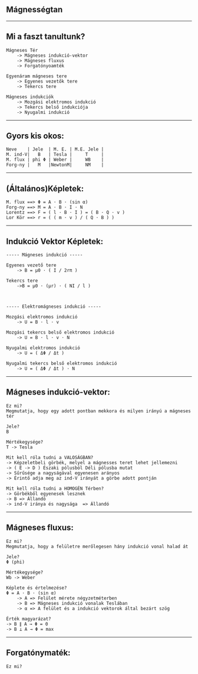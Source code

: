 ## Mágnességtan
---
## Mi a faszt tanultunk?

    Mágneses Tér
        -> Mágneses indukció-vektor
        -> Mágneses fluxus
        -> Forgatónyoamték
    
    Egyenáram mágneses tere
        -> Egyenes vezetők tere
        -> Tekercs tere

    Mágneses indukciók
        -> Mozgási elektromos indukció
        -> Tekercs belső indukciója
        -> Nyugalmi indukció
---
## Gyors kis okos:

    Neve    | Jele  | M. E. | M.E. Jele |
    M. ind-V|   B   | Tesla |     T     |
    M. flux | phi Φ | Weber |     WB    |
    Forg-ny |   M   |NewtonM|     NM    |
---
## (Általános)Képletek: 

    M. flux ==> Φ = A ⋅ B ⋅ (sin α)
    Forg-ny ==> M = A ⋅ B ⋅ I ⋅ N
    Lorentz ==> F = ( l ⋅ B ⋅ I ) = ( B ⋅ Q ⋅ v )
    Lor Kör ==> r = ( ( m ⋅ v ) / ( Q ⋅ B ) )


---
## Indukció Vektor Képletek:

    ----- Mágneses indukció -----

    Egyenes vezető tere
        -> B = μ0 ⋅ ( I / 2rπ )

    Tekercs tere
        ->B = μ0 ⋅ (μr) ⋅ ( NI / l )
    


    ----- Elektromágneses indukció -----
    
    Mozgási elektromos indukció
        -> U = B ⋅ l ⋅ v

    Mozgási tekercs belső elektromos indukció
        -> U = B ⋅ l ⋅ v ⋅ N

    Nyugalmi elektromos indukció
        -> U = ( ΔΦ / Δt )
    
    Nyugalmi tekercs belső elektromos indukció
        -> U = ( ΔΦ / Δt ) ⋅ N

---
## Mágneses indukció-vektor:

    Ez mi? 
    Megmutatja, hogy egy adott pontban mekkora és milyen irányú a mágneses tér

    Jele?
    B

    Mértékegysége?
    T -> Tesla

    Mit kell róla tudni a VALOSÁGBAN?
    -> Képzeletbeli görbék, melyel a mágnesses teret lehet jellemezni
    -> ( É -> D ) Északi pólusból Déli pólusba mutat
    -> Sűrűsége a nagyságával egyenesen arányos
    -> Érintő adja meg az ind-V irányát a görbe adott pontján

    Mit kell róla tudni a HOMOGÉN Térben?
    -> Görbékből egyenesek lesznek
    -> B => Állandó
    -> ind-V iránya és nagysága  => Állandó
---
## Mágneses fluxus:

    Ez mi?
    Megmutatja, hogy a felületre merőlegesen hány indukció vonal halad át

    Jele?
    Φ (phi)

    Mértékegysége?
    Wb -> Weber

    Képlete és értelmezése?
    Φ = A ⋅ B ⋅ (sin α)
        -> A => Felület mérete négyzetméterben
        -> B => Mágneses indukció vonalak Teslában
        -> α => A felület és a indukció vektorok által bezárt szög

    Érték magyarázat?
    -> B ∥ A → Φ = 0
    -> B ⊥ A → Φ = max
---
## Forgatónymaték:

    Ez mi?
